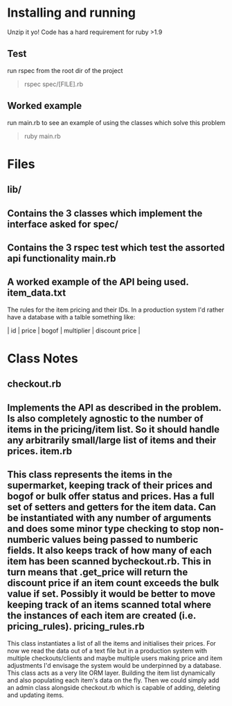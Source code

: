 Installing and running
======================

Unzip it yo!
Code has a hard requirement for ruby >1.9

Test
----
run rspec from the root dir of the project
> rspec spec/[FILE].rb

Worked example
--------------
run main.rb to see an example of using the classes which solve this problem
> ruby main.rb

Files
=====

lib/
----
Contains the 3 classes which implement the interface asked for
spec/
-----
Contains the 3 rspec test which test the assorted api functionality
main.rb
-------
A worked example of the API being used.
item_data.txt
-------------
The rules for the item pricing and their IDs. In a production system I'd rather have a database with a talble something
like:

| id | price | bogof | multiplier | discount price |

Class Notes
===========
checkout.rb
-----------
Implements the API as described in the problem. Is also completely agnostic to the number of items in the
pricing/item list. So it should handle any arbitrarily small/large list of items and their prices.
item.rb
-------
This class represents the items in the supermarket, keeping track of their prices and bogof or bulk offer status and
prices. Has a full set of setters and getters for the item data. Can be instantiated with any number of arguments 
and does some minor type checking to stop non-numberic values being passed to numberic fields. It also keeps track 
of how many of each item has been scanned bycheckout.rb. This in turn means that .get_price will return the discount
price if an item count exceeds the bulk value if set. Possibly it would be better to move keeping track of an items
scanned total where the instances of each item are created (i.e. pricing_rules).
pricing_rules.rb
----------------
This class instantiates a list of all the items and initialises their prices. For now we read the data out of a text
file but in a production system with multiple checkouts/clients and maybe multiple users making price and item 
adjustments I'd envisage the system would be underpinned by a database. This class acts as a very lite ORM layer.
Building the item list dynamically and also populating each item's data on the fly. Then we could simply add an admin 
class alongside checkout.rb which is capable of adding, deleting and updating items.

